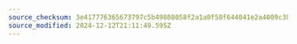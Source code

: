 ```yaml
---
source_checksum: 3e417776365673797c5b49808058f2a1a0f58f644041e2a4009c38076872f9ea
source_modified: 2024-12-12T21:11:49.595Z
---
```



